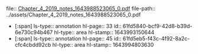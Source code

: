 file:: [Chapter_4_2019_notes_1643988523065_0.pdf](../assets/Chapter_4_2019_notes_1643988523065_0.pdf)
file-path:: ../assets/Chapter_4_2019_notes_1643988523065_0.pdf

- [:span]
  ls-type:: annotation
  hl-page:: 33
  id:: 61fd5840-bcf9-42d8-b39d-6e730c94b467
  hl-type:: area
  hl-stamp:: 1643993150644
- [:span]
  ls-type:: annotation
  hl-page:: 45
  id:: 61fd5eb5-f43c-4f92-8a2c-cfc4cbdd92cb
  hl-type:: area
  hl-stamp:: 1643994803630
